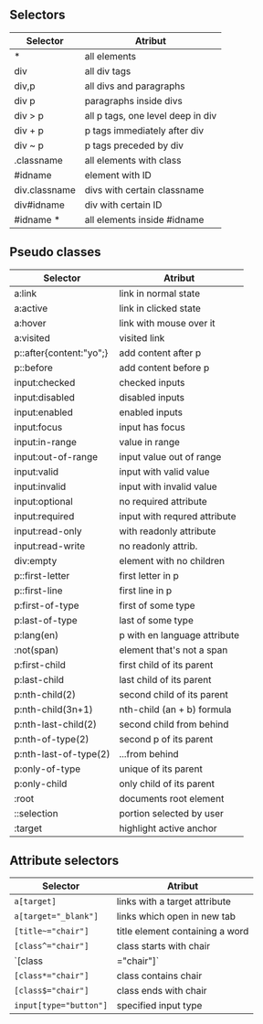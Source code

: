 ## Selectors
| Selector | Atribut |
|----------|---------|
|*         |all elements|
|div       |all div tags|
div,p      |all divs and paragraphs
div p      |paragraphs inside divs
div > p    |all p tags, one level deep in div
div + p    |p tags immediately after div
div ~ p    |p tags preceded by div
.classname |all elements with class
#idname    |element with ID
div.classname|divs with certain classname
div#idname |div with certain ID
#idname *  |all elements inside #idname

## Pseudo classes

| Selector            | Atribut
----------------------|---------------------
|a:link               |link in normal state|
a:active|link in clicked state
a:hover|link with mouse over it
a:visited|visited link
p::after{content:"yo";}|add content after p
p::before|add content before p
input:checked|checked inputs
input:disabled|disabled inputs
input:enabled|enabled inputs
input:focus|input has focus
input:in-range|value in range
input:out-of-range|input value out of range
input:valid |input with valid value
input:invalid |input with invalid value
input:optional   |no required attribute
input:required|  input with requred attribute
input:read-only |with readonly attribute
input:read-write |no readonly attrib.
div:empty |element with no children
p::first-letter |first letter in p
p::first-line |first line in p
p:first-of-type |first of some type
p:last-of-type |last of some type
p:lang(en) |p with en language attribute
:not(span) |element that's not a span
p:first-child |first child of its parent
p:last-child |last child of its parent
p:nth-child(2) |second child of its parent
p:nth-child(3n+1) |nth-child (an + b) formula
p:nth-last-child(2) |second child from behind
p:nth-of-type(2) |second p of its parent
p:nth-last-of-type(2) |...from behind
p:only-of-type |unique of its parent
p:only-child |only child of its parent
:root |documents root element
::selection|portion selected by user
:target|highlight active anchor

## Attribute selectors

| Selector            | Atribut
----------------------|---------------------
`a[target]` | links with a target attribute
`a[target="_blank"]`        |      links which open in new tab
`[title~="chair"]`|title element containing a word
`[class^="chair"]`|class starts with chair
`[class|="chair"]`|class starts with the chair word
`[class*="chair"]`|class contains chair
`[class$="chair"]`|class ends with chair
`input[type="button"]`|specified input type

